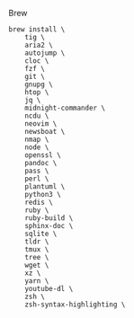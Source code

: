 Brew

    brew install \
        tig \
        aria2 \
        autojump \
        cloc \
        fzf \
        git \
        gnupg \
        htop \
        jq \
        midnight-commander \
        ncdu \
        neovim \
        newsboat \
        nmap \
        node \
        openssl \
        pandoc \
        pass \
        perl \
        plantuml \
        python3 \
        redis \
        ruby \
        ruby-build \
        sphinx-doc \
        sqlite \
        tldr \
        tmux \
        tree \
        wget \
        xz \
        yarn \
        youtube-dl \
        zsh \
        zsh-syntax-highlighting \

